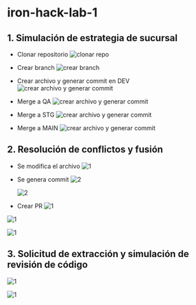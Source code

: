 # iron-hack-lab-1

## 1. Simulación de estrategia de sucursal

* Clonar repositorio
![clonar repo](screen-test/clonar-repo.png)

* Crear branch
![crear branch](screen-test/crear-branch.png)

* Crear archivo y generar commit en DEV
![crear archivo y generar commit](screen-test/crear-archivo-y-hacer-commit.png)

* Merge a QA
  ![crear archivo y generar commit](screen-test/merge-qa.png)

* Merge a STG
  ![crear archivo y generar commit](screen-test/merge-stg.png)

* Merge a MAIN
  ![crear archivo y generar commit](screen-test/merge-main.png)

## 2. Resolución de conflictos y fusión
* Se modifica el archivo
  ![1](screen-test2/1cambio.png)
* Se genera commit
  ![2](screen-test2/2captura.png)

  ![2](screen-test2/2status.png)

*  Crear PR
  ![1](screen-test2/3pr.png)

  ![1](screen-test2/3pr1.png)

  ![1](screen-test2/3pr2.png)

## 3. Solicitud de extracción y simulación de revisión de código
![1](screen-test3/4test3.png)

![1](screen-test3/2test3.png)

